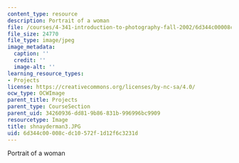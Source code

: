```yaml
---
content_type: resource
description: Portrait of a woman
file: /courses/4-341-introduction-to-photography-fall-2002/6d344c00008cdc10572f1d12f6c3231d_shnayderman3.JPG
file_size: 24770
file_type: image/jpeg
image_metadata:
  caption: ''
  credit: ''
  image-alt: ''
learning_resource_types:
- Projects
license: https://creativecommons.org/licenses/by-nc-sa/4.0/
ocw_type: OCWImage
parent_title: Projects
parent_type: CourseSection
parent_uid: 34260936-dd81-9b86-831b-996996bc9909
resourcetype: Image
title: shnayderman3.JPG
uid: 6d344c00-008c-dc10-572f-1d12f6c3231d
---
```

Portrait of a woman